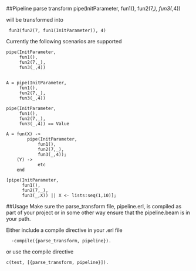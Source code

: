 ##Pipeline parse transform
    pipe(InitParameter,
         fun1(),
         fun2(7,_),
         fun3(_,4))
         
 will be transformed into
 
     fun3(fun2(7, fun1(InitParameter)), 4)
     
 Currently the following scenarios are supported

    pipe(InitParameter,
         fun1(),
         fun2(7,_),
         fun3(_,4))

         
	A = pipe(InitParameter,
         fun1(),
         fun2(7,_),
         fun3(_,4))
         
    pipe(InitParameter,
         fun1(),
         fun2(7,_),
         fun3(_,4)) == Value
    
    A = fun(X) ->    
            pipe(InitParameter,
                fun1(),
                fun2(7,_),
                fun3(_,4));
        (Y) ->   
                etc
        end
        
    [pipe(InitParameter,
          fun1(),
          fun2(7,_),
          fun3(_,X)) || X <- lists:seq(1,10)];
 
 
##Usage
Make sure the parse_transform file, pipeline.erl, is compiled as part of your project
or in some other way ensure that the pipeline.beam is in your path.

Either include a compile directive in your .erl file

      -compile({parse_transform, pipeline}).
 
 
 
 or use the compile directive
     
    c(test, [{parse_transform, pipeline}]).